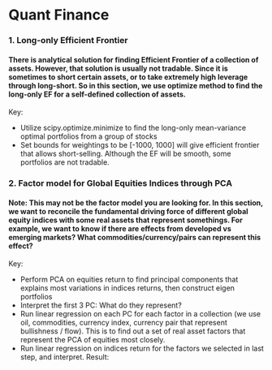 # Quant Finance

### 1. Long-only Efficient Frontier
#### There is analytical solution for finding Efficient Frontier of a collection of assets. However, that solution is usually not tradable. Since it is sometimes to short certain assets, or to take extremely high leverage through long-short. So in this section, we use optimize method to find the long-only EF for a self-defined collection of assets.
Key:
- Utilize scipy.optimize.minimize to find the long-only mean-variance optimal portfolios from a group of stocks
- Set bounds for weightings to be [-1000, 1000] will give efficient frontier that allows short-selling. Although the EF will be smooth, some portfolios are not tradable.

### 2. Factor model for Global Equities Indices through PCA
#### Note: This may not be the factor model you are looking for. In this section, we want to reconcile the fundamental driving force of different global equity indices with some real assets that represent somethings. For example, we want to know if there are effects from developed vs emerging markets? What commodities/currency/pairs can represent this effect?
Key:
- Perform PCA on equities return to find principal components that explains most variations in indices returns, then construct eigen portfolios
- Interpret the first 3 PC: What do they represent?
- Run linear regression on each PC for each factor in a collection (we use oil, commodities, currency index, currency pair that represent bullishness / flow). This is to find out a set of real asset factors that represent the PCA of equities most closely.
- Run linear regression on indices return for the factors we selected in last step, and interpret.
Result:

